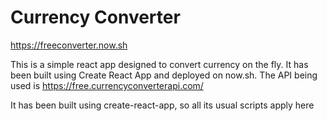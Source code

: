 # Currency Converter

https://freeconverter.now.sh

This is a simple react app designed to convert currency on the fly. It has been built using Create React App and deployed on now.sh. The API being used is https://free.currencyconverterapi.com/

It has been built using create-react-app, so all its usual scripts apply here

